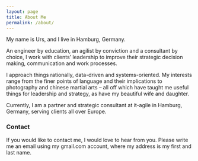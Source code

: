 ```yaml
---
layout: page
title: About Me
permalink: /about/
---
```


My name is Urs, and I live in Hamburg, Germany.  

An engineer by education, an agilist by conviction and a consultant by
choice, I work with clients’ leadership to improve their strategic decision
making, communication and work processes.  

I approach things rationally, data-driven and systems-oriented. My interests range from the finer points of language and their implications to photography and chinese martial arts – all off which have taught me useful things for leadership and strategy, as have my beautiful wife and daughter.  

Currently, I am a partner and strategic consultant at it-agile in Hamburg, Germany, serving clients all over Europe.

### Contact
If you would like to contact me, I would love to hear from you.
Please write me an email using my gmail.com account, where my address is my first and last name. 